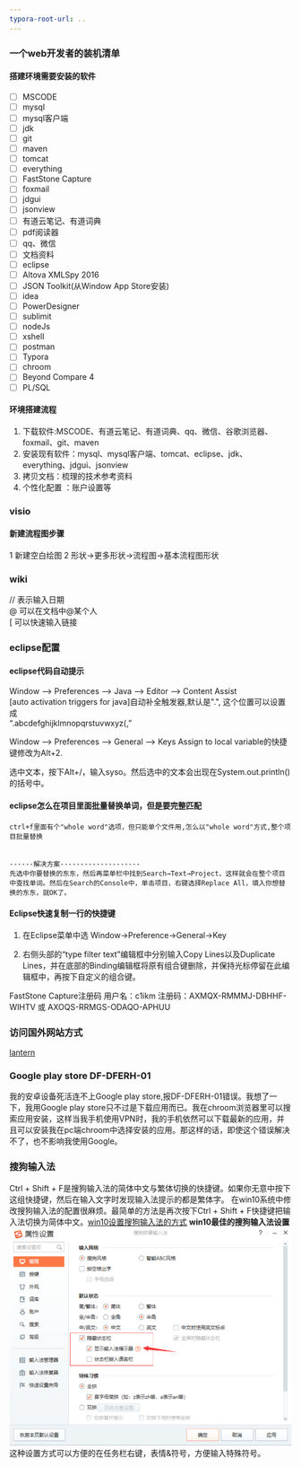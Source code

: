 ```yaml
---
typora-root-url: ..
---
```


### 一个web开发者的装机清单

#### 搭建环境需要安装的软件
- [ ] MSCODE  
- [ ] mysql  
- [ ] mysql客户端  
- [ ] jdk  
- [ ] git  
- [ ] maven  
- [ ] tomcat  
- [ ] everything  
- [ ] FastStone Capture
- [ ] foxmail  
- [ ] jdgui  
- [ ] jsonview  
- [ ] 有道云笔记、有道词典  
- [ ] pdf阅读器
- [ ] qq、微信  
- [ ] 文档资料  
- [ ] eclipse  
- [ ] Altova XMLSpy 2016
- [ ] JSON Toolkit(从Window App Store安装)
- [ ] idea
- [ ] PowerDesigner
- [ ] sublimit
- [ ] nodeJs
- [ ] xshell
- [ ] postman
- [ ] Typora
- [ ] chroom
- [ ] Beyond Compare 4
- [ ] PL/SQL
#### 环境搭建流程
1. 下载软件:MSCODE、有道云笔记、有道词典、qq、微信、谷歌浏览器、foxmail、git、maven
2. 安装现有软件：mysql、mysql客户端、tomcat、eclipse、jdk、everything、jdgui、jsonview
3. 拷贝文档：梳理的技术参考资料
4. 个性化配置 ：账户设置等

### visio

#### 新建流程图步骤
1 新建空白绘图
2 形状->更多形状->流程图->基本流程图形状

### wiki
// 表示输入日期  
@ 可以在文档中@某个人  
[ 可以快速输入链接

### eclipse配置

#### eclipse代码自动提示
Window ——> Preferences ——> Java ——> Editor ——> Content Assist  
[auto activation triggers for java]自动补全触发器,默认是".", 这个位置可以设置成  
“.abcdefghijklmnopqrstuvwxyz(,”  

Window ——> Preferences ——> General ——> Keys
Assign to local variable的快捷键修改为Alt+2. 

选中文本，按下Alt+/，输入syso。然后选中的文本会出现在System.out.println()的括号中。
#### eclipse怎么在项目里面批量替换单词，但是要完整匹配
```
ctrl+f里面有个"whole word"选项，但只能单个文件用,怎么以"whole word"方式,整个项目批量替换


------解决方案--------------------
先选中你要替换的东东，然后再菜单栏中找到Search→Text→Project，这样就会在整个项目中查找单词。然后在Search的Console中，单击项目，右键选择Replace All，填入你想替换的东东，就OK了。
```
#### Eclipse快速复制一行的快捷键
1. 在Eclipse菜单中选 Window->Preference->General->Key  

2. 右侧头部的“type filter text”编辑框中分别输入Copy Lines以及Duplicate Lines，并在底部的Binding编辑框将原有组合键删除，并保持光标停留在此编辑框中，再按下自定义的组合键。  

FastStone Capture注册码
用户名：c1ikm
注册码：AXMQX-RMMMJ-DBHHF-WIHTV      或   AXOQS-RRMGS-ODAQO-APHUU

### 访问国外网站方式
[lantern](https://github.com/getlantern/lantern)
### Google play store DF-DFERH-01
我的安卓设备死活连不上Google play store,报DF-DFERH-01错误。我想了一下，我用Google play store只不过是下载应用而已。我在chroom浏览器里可以搜索应用安装，这样当我手机使用VPN时，我的手机依然可以下载最新的应用，并且可以安装我在pc端chroom中选择安装的应用。那这样的话，即使这个错误解决不了，也不影响我使用Google。

### 搜狗输入法
Ctrl + Shift + F是搜狗输入法的简体中文与繁体切换的快捷键。如果你无意中按下这组快捷键，然后在输入文字时发现输入法提示的都是繁体字。
在win10系统中修改搜狗输入法的配置很麻烦。最简单的方法是再次按下Ctrl + Shift + F快捷键把输入法切换为简体中文。[win10设置搜狗输入法的方式](https://jingyan.baidu.com/article/363872ec38183d6e4ba16ffe.html)
**win10最佳的搜狗输入法设置**
![](/images/software/sougouin.png)
这种设置方式可以方便的在任务栏右键，表情&符号，方便输入特殊符号。